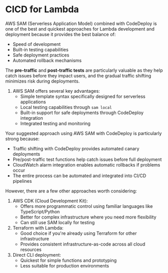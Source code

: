 # CICD for Lambda

AWS SAM (Serverless Application Model) combined with CodeDeploy is one of the best and quickest approaches for Lambda development and deployment because it provides the best balance of:

* Speed of development
* Built-in testing capabilities
* Safe deployment practices
* Automated rollback mechanisms

The **pre-traffic** and **post-traffic tests** are particularly valuable as they help catch issues before they impact users, and the gradual traffic shifting minimizes risk during deployments.

1. AWS SAM offers several key advantages:
   * Simple template syntax specifically designed for serverless applications
   * Local testing capabilities through `sam local`
   * Built-in support for safe deployments through CodeDeploy integration
   * Integrated testing and monitoring

Your suggested approach using AWS SAM with CodeDeploy is particularly strong because:

* Traffic shifting with CodeDeploy provides automated canary deployments
* Pre/post-traffic test functions help catch issues before full deployment
* CloudWatch alarm integration enables automatic rollbacks if problems occur
* The entire process can be automated and integrated into CI/CD pipelines

However, there are a few other approaches worth considering:

1. AWS CDK (Cloud Development Kit):
   * Offers more programmatic control using familiar languages like TypeScript/Python
   * Better for complex infrastructure where you need more flexibility
   * Can still use SAM locally for testing
2. Terraform with Lambda:
   * Good choice if you're already using Terraform for other infrastructure
   * Provides consistent infrastructure-as-code across all cloud resources
3. Direct CLI deployment:
   * Quickest for simple functions and prototyping
   * Less suitable for production environments



